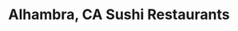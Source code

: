 ---
layout: city
title: Alhambra, CA Sushi Restaurants
permalink: /california/alhambra/
stateAbbr: CA
stateName: California
cityName: Alhambra
---